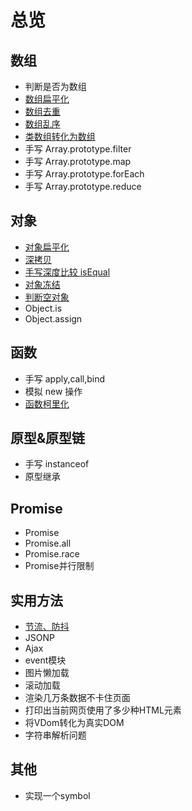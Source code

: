 # 总览

## 数组
- 判断是否为数组
- [数组扁平化](./数组-扁平化.md)
- [数组去重](./数组-去重.md)
- [数组乱序](./数组-乱序.md)
- [类数组转化为数组](./数组-类数组转化.md)
- 手写 Array.prototype.filter
- 手写 Array.prototype.map
- 手写 Array.prototype.forEach
- 手写 Array.prototype.reduce

## 对象
- [对象扁平化](./对象-扁平化.md)
- [深拷贝](./对象-深拷贝.md)
- [手写深度比较 isEqual](./对象-深度比较.md)
- [对象冻结](./对象-冻结.md)
- [判断空对象](./对象-判断空对象.md)
- Object.is
- Object.assign

## 函数
- 手写 apply,call,bind
- 模拟 new 操作
- [函数柯里化](./函数-柯里化.md)

## 原型&原型链
- 手写 instanceof
- 原型继承

## Promise
- Promise
- Promise.all
- Promise.race
- Promise并行限制

## 实用方法
- [节流、防抖](./实用-防抖和节流.md)
- JSONP
- Ajax
- event模块
- 图片懒加载
- 滚动加载
- 渲染几万条数据不卡住页面
- 打印出当前网页使用了多少种HTML元素
- 将VDom转化为真实DOM
- 字符串解析问题

## 其他
- 实现一个symbol
